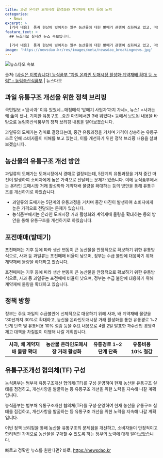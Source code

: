 ```yaml
---
title: 과일 온라인 도매시장 활성화와 계약재배 확대 등에 노력
categories:
  - News
excerpt: >
  [기사 내용]  품귀 현상이 빚어지는 일부 농산물에 대한 밭떼기 관행이 심화하고 있고, 마트나 시장으로 흘러…
feature_text: >
  ## 뉴스다오 실시간 뉴스 속보입니다.

  [기사 내용]  품귀 현상이 빚어지는 일부 농산물에 대한 밭떼기 관행이 심화하고 있고, 마트나 시장으로 흘러…
image: 'https://newsdao.kr/res/images/meta/newsdao_breakingnews.jpg'
---
```


![뉴스다오 속보](https://newsdao.kr/res/images/meta/newsdao_breakingnews.jpg)

<p>출처: <a href="https://newsdao.kr/3563" rel="dofollow">[사실은 이렇습니다] 농식품부 “과일 온라인 도매시장 활성화·계약재배 확대 등 노력” - 농림축산식품부</a> | 뉴스다오</p>

<h2 data-ke-size="size26">과일 유통구조 개선을 위한 정책 브리핑</h2>
국민일보 <‘금사과’ 이유 있었네…매점매석 ‘밭떼기 사업자’까지 가세>, 뉴스1 <사과는 왜 金이 됐나, 기이한 유통구조…중간 마진에서만 3배 뛰었다> 등에서 보도된 내용을 바탕으로 농림축산식품부의 정책 브리핑 내용을 알아보겠습니다. 

<p data-ke-size="size16">과일류의 도매가는 경매로 결정되는데, 중간 유통과정을 거치며 가격이 상승하는 유통구조로 인해 소비자들이 피해를 보고 있는데, 이를 개선하기 위한 정책 브리핑 내용을 살펴보겠습니다.</p>

<h2 data-ke-size="size24">농산물의 유통구조 개선 방안</h2>
과일류의 도매가는 도매시장에서 경매로 결정되는데, 5단계의 유통과정을 거쳐 중간 마진이 발생하여 소비자에게 높은 가격으로 전달되는 문제가 있습니다. 이에 농식품부에서는 온라인 도매시장 거래 활성화와 계약재배 물량을 확대하는 등의 방안을 통해 유통구조를 개선하기로 하였습니다.

<ul>
    <li>과일류의 도매가는 5단계의 유통과정을 거치며 중간 마진이 발생하여 소비자에게 높은 가격으로 전달되는 문제가 있습니다.</li>
    <li>농식품부에서는 온라인 도매시장 거래 활성화와 계약재배 물량을 확대하는 등의 방안을 통해 유통구조를 개선하기로 하였습니다.</li>
</ul>

<h2 data-ke-size="size24">포전매매(밭떼기)</h2>
포전매매는 기후 등에 따라 생산 변동이 큰 농산물을 안정적으로 확보하기 위한 유통방식으로, 사과 등 과일류는 포전매매 비율이 낮으며, 정부는 수급 불안에 대응하기 위해 계약재배 물량을 확대하고 있습니다.

<p data-ke-size="size16">포전매매는 기후 등에 따라 생산 변동이 큰 농산물을 안정적으로 확보하기 위한 유통방식으로, 사과 등 과일류는 포전매매 비율이 낮으며, 정부는 수급 불안에 대응하기 위해 계약재배 물량을 확대하고 있습니다.</p>
  
<h2 data-ke-size="size24">정책 방향</h2>
정부는 주요 과일의 수급불안에 선제적으로 대응하기 위해 사과, 배 계약재배 물량을 ‘30년까지 30%로 확대하고, 농산물 온라인도매시장 거래 활성화를 통한 유통경로 1~2단계 단축 및 유통비용 10% 절감 등을 주요 내용으로 4월 2일 발표한 과수산업 경쟁력 제고 대책을 차질없이 이행해 나갈 계획입니다.

<table>
    <tr>
        <td style="text-align: center; height: 17px;"><b>사과, 배 계약재배 물량 확대</b></td>
        <td style="text-align: center; height: 17px;"><b>농산물 온라인도매시장 거래 활성화</b></td>
        <td style="text-align: center; height: 17px;"><b>유통경로 1~2단계 단축</b></td>
        <td style="text-align: center; height: 17px;"><b>유통비용 10% 절감</b></td>
    </tr>
</table>

<h2 data-ke-size="size24">유통구조개선 협의체(TF) 구성</h2>
농식품부는 범부처 유통구조개선 협의체(TF)를 구성·운영하여 현재 농산물 유통구조 실태를 점검하고, 개선사항을 발굴하는 등 유통구조 개선을 위한 노력을 지속해 나갈 계획입니다.

<p data-ke-size="size16">농식품부는 범부처 유통구조개선 협의체(TF)를 구성·운영하여 현재 농산물 유통구조 실태를 점검하고, 개선사항을 발굴하는 등 유통구조 개선을 위한 노력을 지속해 나갈 계획입니다.</p>

이번 정책 브리핑을 통해 농산물 유통구조의 문제점을 개선하고, 소비자들이 안정적이고 합리적인 가격으로 농산물을 구매할 수 있도록 하는 정부의 노력에 대해 알아보았습니다. 

빠르고 정확한 뉴스를 원한다면? 바로, <a href="https://newsdao.kr" rel="dofollow">https://newsdao.kr</a>


